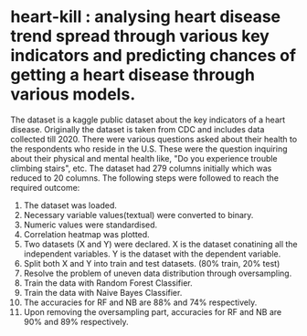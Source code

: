# heart-kill : analysing heart disease trend spread through various key indicators and predicting chances of getting a heart disease through various models.

The dataset is a kaggle public dataset about the key indicators of a heart disease. Originally the dataset is taken from CDC and includes data collected till 2020. There were various questions asked about their health to the respondents who reside in the U.S. These were the question inquiring about their physical and mental health like, "Do you experience trouble climbing stairs", etc. The dataset had 279 columns initially which was reduced to 20 columns.
The following steps were followed to reach the required outcome:
  1. The dataset was loaded. 
  2. Necessary variable values(textual) were converted to binary. 
  3. Numeric values were standardised. 
  4. Correlation heatmap was plotted.
  5. Two datasets (X and Y) were declared. X is the dataset conatining all the independent variables. Y is the dataset with the dependent variable.
  6. Split both X and Y into train and test datasets. (80% train, 20% test)
  7. Resolve the problem of uneven data distribution through oversampling. 
  8. Train the data with Random Forest Classifier.
  9. Train the data with Naive Bayes Classifier.
  10. The accuracies for RF and NB are 88% and 74% respectively.
  11. Upon removing the oversampling part, accuracies for RF and NB are 90% and 89% respectively.

